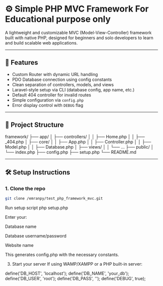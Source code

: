 # ⚙️ Simple PHP MVC Framework For Educational purpose only 

A lightweight and customizable MVC (Model-View-Controller) framework built with native PHP, designed for beginners and solo developers to learn and build scalable web applications.

---

## 🚀 Features

- Custom Router with dynamic URL handling
- PDO Database connection using config constants
- Clean separation of controllers, models, and views
- Laravel-style setup via CLI (database config, app name, etc.)
- Default 404 controller for invalid routes
- Simple configuration via `config.php`
- Error display control with `DEBUG` flag

---

## 📂 Project Structure

framework/
├── app/
│ ├── controllers/
│ │ ├── Home.php
│ │ ├── _404.php
│ ├── core/
│ │ ├── App.php
│ │ ├── Controller.php
│ │ ├── Model.php
│ │ ├── Database.php
│ ├── views/
│ │ └── ...
├── public/
│ └── index.php
├── config.php
├── setup.php
└── README.md


---

## 🛠 Setup Instructions

### 1. Clone the repo

```bash
git clone /emranpy/test_php_framework_mvc.git
```
 Run setup script
php setup.php

Enter your:

Database name

Database username/password

Website name

This generates config.php with the necessary constants.

3. Start your server
If using WAMP/XAMPP or a PHP built-in server:

define('DB_HOST', 'localhost');
define('DB_NAME', 'your_db');
define('DB_USER', 'root');
define('DB_PASS', '');
define('DEBUG', true);
